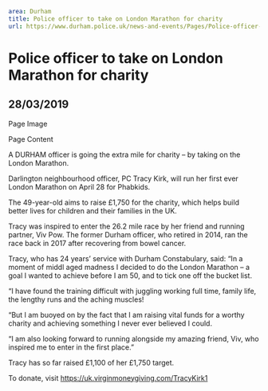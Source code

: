 ```yaml
area: Durham
title: Police officer to take on London Marathon for charity
url: https://www.durham.police.uk/news-and-events/Pages/Police-officer-to-take-on-London-Marathon-for-charity.aspx
```

# Police officer to take on London Marathon for charity

## 28/03/2019

Page Image

Page Content

​A DURHAM officer is going the extra mile for charity – by taking on the London Marathon.

Darlington neighbourhood officer, PC Tracy Kirk, will run her first ever London Marathon on April 28 for Phabkids.

The 49-year-old aims to raise £1,750 for the charity, which helps build better lives for children and their families in the UK.

Tracy was inspired to enter the 26.2 mile race by her friend and running partner, Viv Pow. The former Durham officer, who retired in 2014, ran the race back in 2017 after recovering from bowel cancer.

Tracy, who has 24 years’ service with Durham Constabulary, said: “In a moment of middl aged madness I decided to do the London Marathon – a goal I wanted to achieve before I am 50, and to tick one off the bucket list.

“I have found the training difficult with juggling working full time, family life, the lengthy runs and the aching muscles!

“But I am buoyed on by the fact that I am raising vital funds for a worthy charity and achieving something I never ever believed I could.

“I am also looking forward to running alongside my amazing friend, Viv, who inspired me to enter in the first place.”

Tracy has so far raised £1,100 of her £1,750 target.

To donate, visit https://uk.virginmoneygiving.com/TracyKirk1
